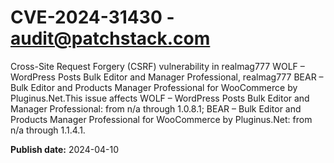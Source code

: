 # CVE-2024-31430 - audit@patchstack.com

Cross-Site Request Forgery (CSRF) vulnerability in realmag777 WOLF – WordPress Posts Bulk Editor and Manager Professional, realmag777 BEAR – Bulk Editor and Products Manager Professional for WooCommerce by Pluginus.Net.This issue affects WOLF – WordPress Posts Bulk Editor and Manager Professional: from n/a through 1.0.8.1; BEAR – Bulk Editor and Products Manager Professional for WooCommerce by Pluginus.Net: from n/a through 1.1.4.1.



**Publish date:** 2024-04-10
